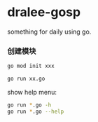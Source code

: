 # dralee-gosp
something for daily using go.

### 创建模块
```bash
go mod init xxx
```

```bash
go run xx.go
```
show help menu:
```bash
go run *.go -h
go run *.go --help
```